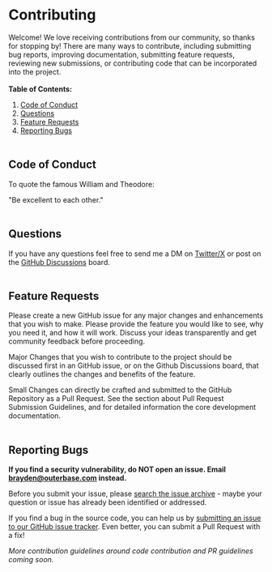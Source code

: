# Contributing

Welcome! We love receiving contributions from our community, so thanks for stopping by! There are many ways to contribute, including submitting bug reports, improving documentation, submitting feature requests, reviewing new submissions, or contributing code that can be incorporated into the project.
<br /> <br />
**Table of Contents:**

1. [Code of Conduct](#code-of-conduct)
2. [Questions](#questions)
3. [Feature Requests](#feature-requests)
4. [Reporting Bugs](#reporting-bugs)
   <br /><br />

## Code of Conduct

To quote the famous William and Theodore:

"Be excellent to each other."
<br /><br />

## Questions

If you have any questions feel free to send me a DM on [Twitter/X](https://twitter.com/BraydenWilmoth) or post on the [GitHub Discussions](https://github.com/Brayden/starbasedb/discussions) board.
<br /><br />

## Feature Requests

Please create a new GitHub issue for any major changes and enhancements that you wish to make. Please provide the feature you would like to see, why you need it, and how it will work. Discuss your ideas transparently and get community feedback before proceeding.

Major Changes that you wish to contribute to the project should be discussed first in an GitHub issue, or on the Github Discussions board, that clearly outlines the changes and benefits of the feature.

Small Changes can directly be crafted and submitted to the GitHub Repository as a Pull Request. See the section about Pull Request Submission Guidelines, and for detailed information the core development documentation.
<br /><br />

## Reporting Bugs

**If you find a security vulnerability, do NOT open an issue. Email brayden@outerbase.com instead.**

Before you submit your issue, please [search the issue archive](https://github.com/Brayden/starbasedb/issues?q=is%3Aissue+is%3Aclosed) - maybe your question or issue has already been identified or addressed.

If you find a bug in the source code, you can help us by [submitting an issue to our GitHub issue tracker](https://github.com/Brayden/starbasedb/issues). Even better, you can submit a Pull Request with a fix!

_More contribution guidelines around code contribution and PR guidelines coming soon._
